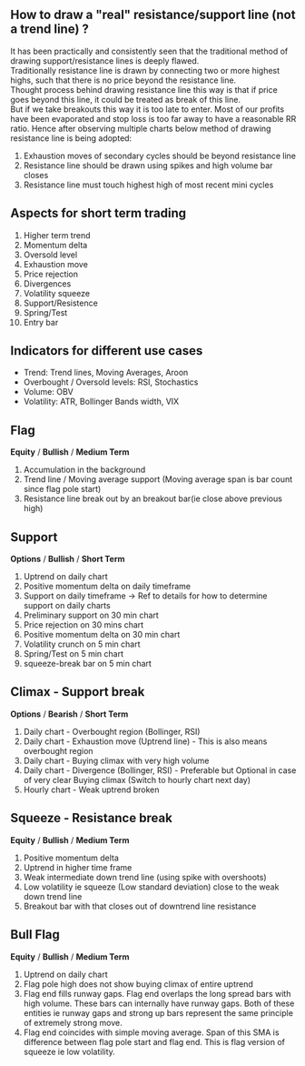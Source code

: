 ## How to draw a "real" resistance/support line (not a trend line) ? 
It has been practically and consistently seen that the traditional method of drawing support/resistance lines is deeply flawed.  
Traditionally resistance line is drawn by connecting two or more highest highs, such that there is no price beyond the resistance line.  
Thought process behind drawing resistance line this way is that if price goes beyond this line, it could be treated as break of this line.  
But if we take breakouts this way it is too late to enter. Most of our profits have been evaporated and stop loss is too far away to have a reasonable RR ratio. 
Hence after observing multiple charts below method of drawing resistance line is being adopted:

1. Exhaustion moves of secondary cycles should be beyond resistance line  
1. Resistance line should be drawn using spikes and high volume bar closes  
2. Resistance line must touch highest high of most recent mini cycles




## Aspects for short term trading

1. Higher term trend
2. Momentum delta
3. Oversold level
4. Exhaustion move
5. Price rejection
6. Divergences
7. Volatility squeeze
8. Support/Resistence
9. Spring/Test
10. Entry bar

## Indicators for different use cases
* Trend: Trend lines, Moving Averages, Aroon
* Overbought / Oversold levels: RSI, Stochastics
* Volume: OBV
* Volatility: ATR, Bollinger Bands width, VIX

## Flag
__Equity__ / __Bullish__ / __Medium Term__
1. Accumulation in the background
2. Trend line / Moving average support (Moving average span is bar count since flag pole start)
3. Resistance line break out by an breakout bar(ie close above previous high)


## Support
__Options__ / __Bullish__  / __Short Term__
1. Uptrend on daily chart
2. Positive momentum delta on daily timeframe
3. Support on daily timeframe -> Ref to details for how to determine support on daily charts
4. Preliminary support on 30 min chart
5. Price rejection on 30 mins chart
6. Positive momentum delta on 30 min chart
7. Volatility crunch on 5 min chart
8. Spring/Test on 5 min chart
9. squeeze-break bar on 5 min chart



## Climax - Support break
__Options__ / __Bearish__  / __Short Term__
1. Daily chart - Overbought region (Bollinger, RSI)
2. Daily chart - Exhaustion move (Uptrend line) - This is also means overbought region
3. Daily chart - Buying climax with very high volume
4. Daily chart - Divergence (Bollinger, RSI) - Preferable but Optional in case of very clear Buying climax (Switch to hourly chart next day)
5. Hourly chart - Weak uptrend broken

## Squeeze - Resistance break
__Equity__ / __Bullish__ / __Medium Term__
1. Positive momentum delta
2. Uptrend in higher time frame
3. Weak intermediate down trend line (using spike with overshoots)
4. Low volatility ie squeeze (Low standard deviation) close to the weak down trend line
5. Breakout bar with that closes out of downtrend line resistance

## Bull Flag
__Equity__ / __Bullish__ / __Medium Term__
1. Uptrend on daily chart
2. Flag pole high does not show buying climax of entire uptrend
3. Flag end fills runway gaps. Flag end overlaps the long spread bars with high volume. These bars can internally have runway gaps. Both of these entities ie runway gaps and strong up bars represent the same principle of extremely strong move. 
4. Flag end coincides with simple moving average. Span of this SMA is difference between flag pole start and flag end. This is flag version of squeeze ie low volatility. 
<!--stackedit_data:
eyJoaXN0b3J5IjpbLTE2MTc1MDIwOCwxOTI0MDUwOTk2LC05MD
U2ODYwOSwtMTgyMDU5NzI1Myw4MjMyMjUxMDddfQ==
-->